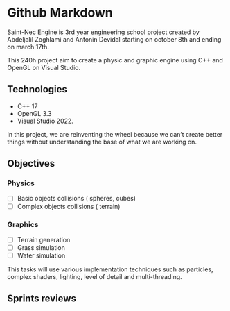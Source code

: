 # Github Markdown

Saint-Nec Engine is 3rd year engineering school project created by Abdeljalil Zoghlami and Antonin Devidal starting on october 8th and ending on march 17th.

This 240h project aim to create a physic and graphic engine using C++ and OpenGL on Visual Studio.

## Technologies

- C++ 17
- OpenGL 3.3
- Visual Studio 2022.

In this project, we are reinventing the wheel because we can’t create better things without understanding the base of what we are working on.

## Objectives

### Physics

- [ ]  Basic objects collisions ( spheres, cubes)
- [ ]  Complex objects collisions ( terrain)

### Graphics

- [ ]  Terrain generation
- [ ]  Grass simulation
- [ ]  Water simulation

This tasks will use various implementation techniques such as particles, complex shaders, lighting, level of detail and multi-threading.

## Sprints reviews

